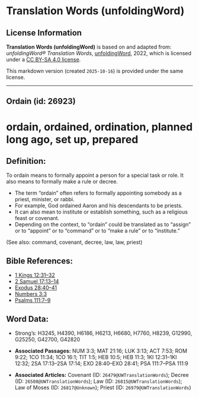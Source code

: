 # Translation Words (unfoldingWord)

## License Information

**Translation Words (unfoldingWord)** is based on and adapted from: _unfoldingWord® Translation Words_, [unfoldingWord](https://unfoldingword.org/utw), 2022, which is licensed under a [CC BY-SA 4.0 license](https://creativecommons.org/licenses/by-sa/4.0/legalcode.en).

This markdown version (created `2025-10-16`) is provided under the same license.



--------------------------------

## Ordain (id: 26923)

ordain, ordained, ordination, planned long ago, set up, prepared
================================================================

Definition:
-----------

To ordain means to formally appoint a person for a special task or role. It also means to formally make a rule or decree.

* The term “ordain” often refers to formally appointing somebody as a priest, minister, or rabbi.
* For example, God ordained Aaron and his descendants to be priests.
* It can also mean to institute or establish something, such as a religious feast or covenant.
* Depending on the context, to “ordain” could be translated as to “assign” or to “appoint” or to “command” or to “make a rule” or to “institute.”

(See also: command, covenant, decree, law, law, priest)

Bible References:
-----------------

* [1 Kings 12:31–32](https://ref.ly/1Kgs12:31-1Kgs12:32)
* [2 Samuel 17:13–14](https://ref.ly/2Sam17:13-2Sam17:14)
* [Exodus 28:40–41](https://ref.ly/Exod28:40-Exod28:41)
* [Numbers 3:3](https://ref.ly/Num3:3)
* [Psalms 111:7–9](https://ref.ly/Ps111:7-Ps111:9)

Word Data:
----------

* Strong’s: H3245, H4390, H6186, H6213, H6680, H7760, H8239, G12990, G25250, G42700, G42820

* **Associated Passages:** NUM 3:3; MAT 21:16; LUK 3:13; ACT 7:53; ROM 9:22; 1CO 11:34; 1CO 16:1; TIT 1:5; HEB 10:5; HEB 11:3; 1KI 12:31–1KI 12:32; 2SA 17:13–2SA 17:14; EXO 28:40–EXO 28:41; PSA 111:7–PSA 111:9
* **Associated Articles:** Covenant (ID: `26479@UWTranslationWords`); Decree (ID: `26508@UWTranslationWords`); Law (ID: `26815@UWTranslationWords`); Law of Moses (ID: `26817@Unknown`); Priest (ID: `26979@UWTranslationWords`)

